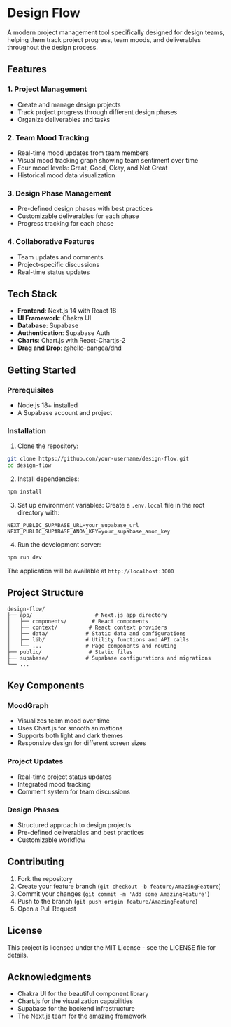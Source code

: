 # Design Flow

A modern project management tool specifically designed for design teams, helping them track project progress, team moods, and deliverables throughout the design process.

## Features

### 1. Project Management
- Create and manage design projects
- Track project progress through different design phases
- Organize deliverables and tasks

### 2. Team Mood Tracking
- Real-time mood updates from team members
- Visual mood tracking graph showing team sentiment over time
- Four mood levels: Great, Good, Okay, and Not Great
- Historical mood data visualization

### 3. Design Phase Management
- Pre-defined design phases with best practices
- Customizable deliverables for each phase
- Progress tracking for each phase

### 4. Collaborative Features
- Team updates and comments
- Project-specific discussions
- Real-time status updates

## Tech Stack

- **Frontend**: Next.js 14 with React 18
- **UI Framework**: Chakra UI
- **Database**: Supabase
- **Authentication**: Supabase Auth
- **Charts**: Chart.js with React-Chartjs-2
- **Drag and Drop**: @hello-pangea/dnd

## Getting Started

### Prerequisites
- Node.js 18+ installed
- A Supabase account and project

### Installation

1. Clone the repository:
```bash
git clone https://github.com/your-username/design-flow.git
cd design-flow
```

2. Install dependencies:
```bash
npm install
```

3. Set up environment variables:
Create a `.env.local` file in the root directory with:
```
NEXT_PUBLIC_SUPABASE_URL=your_supabase_url
NEXT_PUBLIC_SUPABASE_ANON_KEY=your_supabase_anon_key
```

4. Run the development server:
```bash
npm run dev
```

The application will be available at `http://localhost:3000`

## Project Structure

```
design-flow/
├── app/                    # Next.js app directory
│   ├── components/        # React components
│   ├── context/          # React context providers
│   ├── data/            # Static data and configurations
│   ├── lib/             # Utility functions and API calls
│   └── ...              # Page components and routing
├── public/               # Static files
├── supabase/            # Supabase configurations and migrations
└── ...
```

## Key Components

### MoodGraph
- Visualizes team mood over time
- Uses Chart.js for smooth animations
- Supports both light and dark themes
- Responsive design for different screen sizes

### Project Updates
- Real-time project status updates
- Integrated mood tracking
- Comment system for team discussions

### Design Phases
- Structured approach to design projects
- Pre-defined deliverables and best practices
- Customizable workflow

## Contributing

1. Fork the repository
2. Create your feature branch (`git checkout -b feature/AmazingFeature`)
3. Commit your changes (`git commit -m 'Add some AmazingFeature'`)
4. Push to the branch (`git push origin feature/AmazingFeature`)
5. Open a Pull Request

## License

This project is licensed under the MIT License - see the LICENSE file for details.

## Acknowledgments

- Chakra UI for the beautiful component library
- Chart.js for the visualization capabilities
- Supabase for the backend infrastructure
- The Next.js team for the amazing framework 